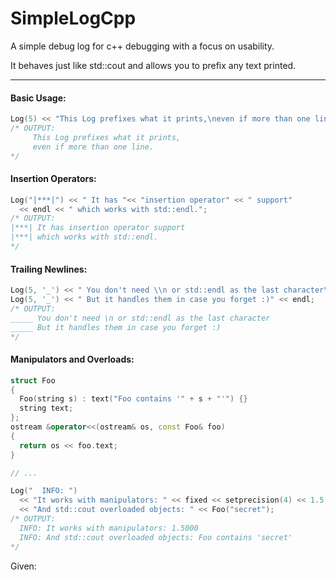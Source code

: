 # SimpleLogCpp
A simple debug log for c++ debugging with a focus on usability.

It behaves just like std::cout and allows you to prefix any text printed.

------

#### Basic Usage:
```c++
Log(5) << "This Log prefixes what it prints,\neven if more than one line.";
/* OUTPUT:
     This Log prefixes what it prints,
     even if more than one line.
*/
```

#### Insertion Operators:
```c++
Log("|***|") << " It has "<< "insertion operator" << " support" 
  << endl << " which works with std::endl.";
/* OUTPUT:
|***| It has insertion operator support
|***| which works with std::endl.
*/
```

#### Trailing Newlines:
```c++
Log(5, '_') << " You don't need \\n or std::endl as the last character\n"; 
Log(5, '_') << " But it handles them in case you forget :)" << endl;
/* OUTPUT:
_____ You don't need \n or std::endl as the last character
_____ But it handles them in case you forget :)
*/
```

#### Manipulators and Overloads:
```c++
struct Foo 
{ 
  Foo(string s) : text("Foo contains '" + s + "'") {}
  string text;
};
ostream &operator<<(ostream& os, const Foo& foo) 
{
  return os << foo.text; 
}

// ...

Log("  INFO: ") 
  << "It works with manipulators: " << fixed << setprecision(4) << 1.5 << endl
  << "And std::cout overloaded objects: " << Foo("secret");
/* OUTPUT:
  INFO: It works with manipulators: 1.5000
  INFO: And std::cout overloaded objects: Foo contains 'secret'
*/
```

Given:
```c++

```
